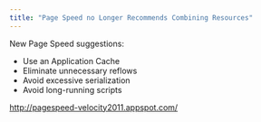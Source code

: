 ```yaml
---
title: "Page Speed no Longer Recommends Combining Resources"
---
```

New Page Speed suggestions:

<ul>
<li>Use an Application Cache
<li>Eliminate unnecessary reflows
<li>Avoid excessive serialization
<li>Avoid long-running scripts
</ul>

http://pagespeed-velocity2011.appspot.com/

